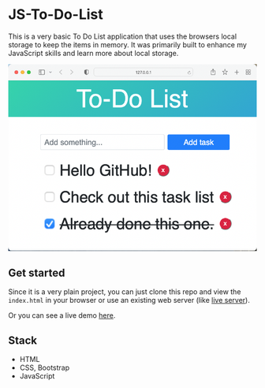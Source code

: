 # JS-To-Do-List

This is a very basic To Do List application that uses the browsers local storage to keep the items in memory. It was primarily built to enhance my JavaScript skills and learn more about local storage.

<img src="res/screenshot-to-do-list.png" alt="Screenshot" width="600">

## Get started

Since it is a very plain project, you can just clone this repo and view the `index.html` in your browser or use an existing web server (like [live server](https://github.com/ritwickdey/vscode-live-server)).

Or you can see a live demo [here](https://dan-koller.github.io/JS-To-Do-List).

## Stack

-   HTML
-   CSS, Bootstrap
-   JavaScript
